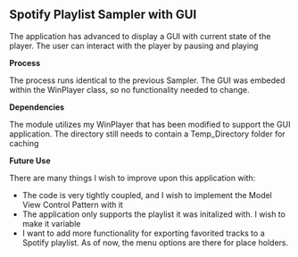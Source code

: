 ## Spotify Playlist Sampler with GUI ##

The application has advanced to display a GUI with current state of the player. The user can interact with the player by pausing and playing

**Process**

The process runs identical to the previous Sampler. The GUI was embeded within the WinPlayer class, so no functionality needed to change.

**Dependencies**

The module utilizes my WinPlayer that has been modified to support the GUI application. The directory still needs to contain a Temp_Directory folder for caching

**Future Use**

There are many things I wish to improve upon this application with:

* The code is very tightly coupled, and I wish to implement the Model View Control Pattern with it
* The application only supports the playlist it was initalized with. I wish to make it variable
* I want to add more functionality for exporting favorited tracks to a Spotify playlist. As of now, the menu options are there for place holders.


